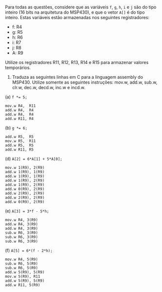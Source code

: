 Para todas as questões, considere que as variáveis `f`, `g`, `h`, `i` e `j` são do tipo inteiro (16 bits na arquitetura do MSP430), e que o vetor `A[]` é do tipo inteiro. Estas variáveis estão armazenadas nos seguintes registradores:

- f: R4
- g: R5
- h: R6
- i: R7
- j: R8
- A: R9

Utilize os registradores R11, R12, R13, R14 e R15 para armazenar valores temporários.

1. Traduza as seguintes linhas em C para a linguagem assembly do MSP430. Utilize somente as seguintes instruções: mov.w, add.w, sub.w, clr.w, dec.w, decd.w, inc.w e incd.w.

(a) `f *= 5;`
```
mov.w R4,  R11
add.w R4,  R4
add.w R4,  R4
add.w R11, R4
```

(b) `g *= 6;`
```
add.w R5,  R5
mov.w R5,  R11
add.w R5,  R5
add.w R11, R5
```

(d) `A[2] = 6*A[1] + 5*A[0];`
```
mov.w 1(R9), 2(R9)
add.w 1(R9), 1(R9)
add.w 1(R9), 1(R9)
add.w 1(R9), 2(R9)
add.w 1(R9), 2(R9)
add.w 0(R9), 2(R9)
add.w 2(R9), 2(R9)
add.w 2(R9), 2(R9)
add.w 0(R9), 2(R9)
```


(e) `A[3] = 3*f - 5*h;`
```
mov.w R4, 3(R9)
add.w R4, 3(R9)
add.w R4, 3(R9)
sub.w R6, 3(R9)
sub.w R6, 3(R9)
sub.w R6, 3(R9)
```


(f) `A[5] = 6*(f - 2*h);`
```
mov.w R4, 5(R9)
sub.w R6, 5(R9)
sub.w R6, 5(R9)
add.w 5(R9), 5(R9)
mov.w 5(R9), R11
add.w 5(R9), 5(R9)
add.w R11, 5(R9)
```
